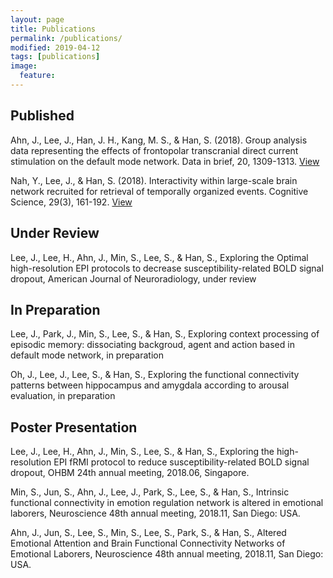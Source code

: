 ```yaml
---
layout: page
title: Publications
permalink: /publications/
modified: 2019-04-12
tags: [publications]
image: 
  feature:
---
```


## Published
Ahn, J., Lee, J., Han, J. H., Kang, M. S., & Han, S. (2018). Group analysis data representing the effects of frontopolar transcranial direct current stimulation on the default mode network. Data in brief, 20, 1309-1313. [View](https://www.sciencedirect.com/science/article/pii/S2352340918310163)

Nah, Y., Lee, J., & Han, S. (2018). Interactivity within large-scale brain network recruited for retrieval of temporally organized events. Cognitive Science, 29(3), 161-192. [View](http://www.dbpia.co.kr/journal/articleDetail?nodeId=NODE07592383&language=ko_KR)

## Under Review
Lee, J., Lee, H., Ahn, J., Min, S., Lee, S., & Han, S., Exploring the Optimal high-resolution EPI protocols to decrease susceptibility-related BOLD signal dropout, American Journal of Neuroradiology, under review

## In Preparation
Lee, J., Park, J., Min, S., Lee, S., & Han, S., Exploring context processing of episodic memory: dissociating backgroud, agent and action based in default mode network, in preparation

Oh, J., Lee, J., Lee, S., & Han, S., Exploring the functional connectivity patterns between hippocampus and amygdala according to arousal evaluation, in preparation


## Poster Presentation
Lee, J., Lee, H., Ahn, J., Min, S., Lee, S., & Han, S., Exploring the high-resolution EPI fRMI protocol to reduce susceptibility-related BOLD signal dropout, OHBM 24th annual meeting, 2018.06, Singapore. 

Min, S., Jun, S., Ahn, J., Lee, J., Park, S., Lee, S., & Han, S., Intrinsic functional connectivity in emotion regulation network is altered in emotional laborers, Neuroscience 48th annual meeting, 2018.11, San Diego: USA. 

Ahn, J., Jun, S., Lee, S., Min, S., Lee, S., Park, S., & Han, S., Altered Emotional Attention and Brain Functional Connectivity Networks of Emotional Laborers, Neuroscience 48th annual meeting, 2018.11, San Diego: USA.
